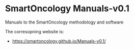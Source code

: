 # SmartOncology Manuals-v0.1
Manuals to the SmartOncology methodology and software

The corresopning website is:

- https://smartoncology.github.io/Manuals-v0.1/
